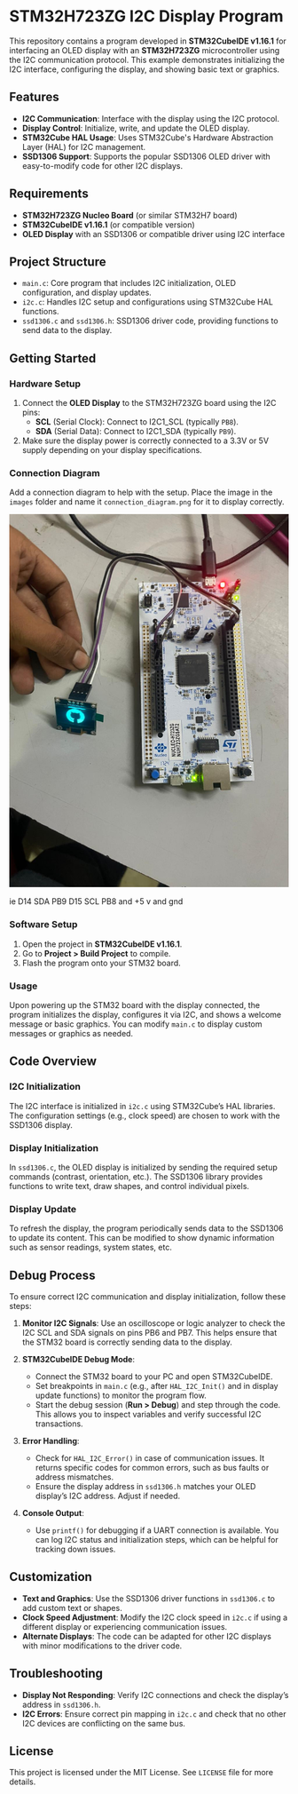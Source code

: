 # STM32H723ZG I2C Display Program

This repository contains a program developed in **STM32CubeIDE v1.16.1** for interfacing an OLED display with an **STM32H723ZG** microcontroller using the I2C communication protocol. This example demonstrates initializing the I2C interface, configuring the display, and showing basic text or graphics.

## Features

- **I2C Communication**: Interface with the display using the I2C protocol.
- **Display Control**: Initialize, write, and update the OLED display.
- **STM32Cube HAL Usage**: Uses STM32Cube's Hardware Abstraction Layer (HAL) for I2C management.
- **SSD1306 Support**: Supports the popular SSD1306 OLED driver with easy-to-modify code for other I2C displays.

## Requirements


- **STM32H723ZG Nucleo Board** (or similar STM32H7 board)
- **STM32CubeIDE v1.16.1** (or compatible version)
- **OLED Display** with an SSD1306 or compatible driver using I2C interface

## Project Structure

- `main.c`: Core program that includes I2C initialization, OLED configuration, and display updates.
- `i2c.c`: Handles I2C setup and configurations using STM32Cube HAL functions.
- `ssd1306.c` and `ssd1306.h`: SSD1306 driver code, providing functions to send data to the display.

## Getting Started

### Hardware Setup

1. Connect the **OLED Display** to the STM32H723ZG board using the I2C pins:
   - **SCL** (Serial Clock): Connect to I2C1_SCL (typically `PB8`).
   - **SDA** (Serial Data): Connect to I2C1_SDA (typically `PB9`).
2. Make sure the display power is correctly connected to a 3.3V or 5V supply depending on your display specifications.

### Connection Diagram

Add a connection diagram to help with the setup. Place the image in the `images` folder and name it `connection_diagram.png` for it to display correctly.

![STM32H723ZG I2C Display Connection](img/WhatsApp%20Image%202024-10-27%20at%2017.11.49_dd6320ea.jpg)

ie D14 SDA PB9
D15 SCL PB8
and +5 v and gnd 


### Software Setup

1. Open the project in **STM32CubeIDE v1.16.1**.
2. Go to **Project > Build Project** to compile.
3. Flash the program onto your STM32 board.

### Usage

Upon powering up the STM32 board with the display connected, the program initializes the display, configures it via I2C, and shows a welcome message or basic graphics. You can modify `main.c` to display custom messages or graphics as needed.

## Code Overview

### I2C Initialization

The I2C interface is initialized in `i2c.c` using STM32Cube’s HAL libraries. The configuration settings (e.g., clock speed) are chosen to work with the SSD1306 display.

### Display Initialization

In `ssd1306.c`, the OLED display is initialized by sending the required setup commands (contrast, orientation, etc.). The SSD1306 library provides functions to write text, draw shapes, and control individual pixels.

### Display Update

To refresh the display, the program periodically sends data to the SSD1306 to update its content. This can be modified to show dynamic information such as sensor readings, system states, etc.

## Debug Process

To ensure correct I2C communication and display initialization, follow these steps:

1. **Monitor I2C Signals**: Use an oscilloscope or logic analyzer to check the I2C SCL and SDA signals on pins PB6 and PB7. This helps ensure that the STM32 board is correctly sending data to the display.
   
2. **STM32CubeIDE Debug Mode**:
   - Connect the STM32 board to your PC and open STM32CubeIDE.
   - Set breakpoints in `main.c` (e.g., after `HAL_I2C_Init()` and in display update functions) to monitor the program flow.
   - Start the debug session (**Run > Debug**) and step through the code. This allows you to inspect variables and verify successful I2C transactions.

3. **Error Handling**:
   - Check for `HAL_I2C_Error()` in case of communication issues. It returns specific codes for common errors, such as bus faults or address mismatches.
   - Ensure the display address in `ssd1306.h` matches your OLED display’s I2C address. Adjust if needed.

4. **Console Output**:
   - Use `printf()` for debugging if a UART connection is available. You can log I2C status and initialization steps, which can be helpful for tracking down issues.

## Customization

- **Text and Graphics**: Use the SSD1306 driver functions in `ssd1306.c` to add custom text or shapes.
- **Clock Speed Adjustment**: Modify the I2C clock speed in `i2c.c` if using a different display or experiencing communication issues.
- **Alternate Displays**: The code can be adapted for other I2C displays with minor modifications to the driver code.

## Troubleshooting

- **Display Not Responding**: Verify I2C connections and check the display’s address in `ssd1306.h`.
- **I2C Errors**: Ensure correct pin mapping in `i2c.c` and check that no other I2C devices are conflicting on the same bus.

## License

This project is licensed under the MIT License. See `LICENSE` file for more details.
